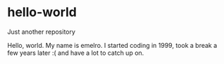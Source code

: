 # hello-world
Just another repository

Hello, world. My name is emelro. 
I started coding in 1999, took a break a few years later :( and have a lot to catch up on.
